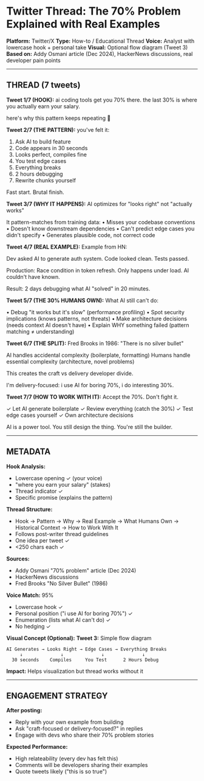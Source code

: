 # Twitter Thread: The 70% Problem Explained with Real Examples
**Platform:** Twitter/X
**Type:** How-to / Educational Thread
**Voice:** Analyst with lowercase hook + personal take
**Visual:** Optional flow diagram (Tweet 3)
**Based on:** Addy Osmani article (Dec 2024), HackerNews discussions, real developer pain points

---

## THREAD (7 tweets)

**Tweet 1/7 (HOOK):**
ai coding tools get you 70% there. the last 30% is where you actually earn your salary.

here's why this pattern keeps repeating 🧵

**Tweet 2/7 (THE PATTERN):**
you've felt it:

1. Ask AI to build feature
2. Code appears in 30 seconds
3. Looks perfect, compiles fine
4. You test edge cases
5. Everything breaks
6. 2 hours debugging
7. Rewrite chunks yourself

Fast start. Brutal finish.

**Tweet 3/7 (WHY IT HAPPENS):**
AI optimizes for "looks right" not "actually works"

It pattern-matches from training data:
• Misses your codebase conventions
• Doesn't know downstream dependencies
• Can't predict edge cases you didn't specify
• Generates plausible code, not correct code

**Tweet 4/7 (REAL EXAMPLE):**
Example from HN:

Dev asked AI to generate auth system. Code looked clean. Tests passed.

Production: Race condition in token refresh. Only happens under load. AI couldn't have known.

Result: 2 days debugging what AI "solved" in 20 minutes.

**Tweet 5/7 (THE 30% HUMANS OWN):**
What AI still can't do:

• Debug "it works but it's slow" (performance profiling)
• Spot security implications (knows patterns, not threats)
• Make architecture decisions (needs context AI doesn't have)
• Explain WHY something failed (pattern matching ≠ understanding)

**Tweet 6/7 (THE SPLIT):**
Fred Brooks in 1986: "There is no silver bullet"

AI handles accidental complexity (boilerplate, formatting)
Humans handle essential complexity (architecture, novel problems)

This creates the craft vs delivery developer divide.

I'm delivery-focused: i use AI for boring 70%, i do interesting 30%.

**Tweet 7/7 (HOW TO WORK WITH IT):**
Accept the 70%. Don't fight it.

✓ Let AI generate boilerplate
✓ Review everything (catch the 30%)
✓ Test edge cases yourself
✓ Own architecture decisions

AI is a power tool. You still design the thing. You're still the builder.

---

## METADATA

**Hook Analysis:**
- Lowercase opening ✓ (your voice)
- "where you earn your salary" (stakes)
- Thread indicator ✓
- Specific promise (explains the pattern)

**Thread Structure:**
- Hook → Pattern → Why → Real Example → What Humans Own → Historical Context → How to Work With It
- Follows post-writer thread guidelines
- One idea per tweet ✓
- <250 chars each ✓

**Sources:**
- Addy Osmani "70% problem" article (Dec 2024)
- HackerNews discussions
- Fred Brooks "No Silver Bullet" (1986)

**Voice Match:** 95%
- Lowercase hook ✓
- Personal position ("i use AI for boring 70%") ✓
- Enumeration (lists what AI can't do) ✓
- No hedging ✓

**Visual Concept (Optional):**
**Tweet 3:** Simple flow diagram
```
AI Generates → Looks Right → Edge Cases → Everything Breaks
     ↓              ↓              ↓              ↓
  30 seconds    Compiles     You Test      2 Hours Debug
```

**Impact:** Helps visualization but thread works without it

---

## ENGAGEMENT STRATEGY

**After posting:**
- Reply with your own example from building
- Ask "craft-focused or delivery-focused?" in replies
- Engage with devs who share their 70% problem stories

**Expected Performance:**
- High relateability (every dev has felt this)
- Comments will be developers sharing their examples
- Quote tweets likely ("this is so true")
